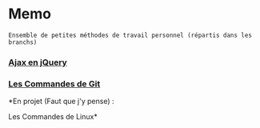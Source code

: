# Memo
    Ensemble de petites méthodes de travail personnel (répartis dans les branchs)

### [Ajax en jQuery](https://github.com/YlrahcPlay/Memo/tree/Ajax)
### [Les Commandes de Git](https://github.com/YlrahcPlay/Memo/tree/Git)




*En projet (Faut que j'y pense) :

Les Commandes de Linux*
